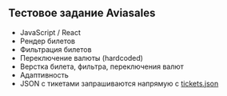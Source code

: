 ## Тестовое задание Aviasales

* JavaScript / React
* Рендер билетов
* Фильтрация билетов
* Переключение валюты (hardcoded)
* Верстка билета, фильтра, переключения валют
* Адаптивность
* JSON с тикетами запрашиваются напрямую с [tickets.json](https://raw.githubusercontent.com/villione/aviasales-demo/master/src/tickets.json)
